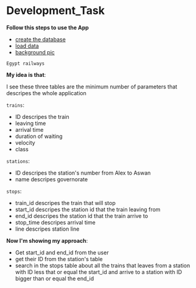# Development_Task
**Follow this steps to use the App**

- [create the database](/createDB.php)
- [load data](/loadData.php)
- [background pic](/thumb-1920-552786.jpg)

`Egypt railways`

**My idea is that**:

I see these three tables are the minimum number of parameters that descripes the whole application

`trains`:

- ID descripes the train
- leaving time
- arrival time
- duration of waiting
- velocity
- class
  
`stations`:

- ID descripes the station's number from Alex to Aswan
- name descripes governorate
  
`stops`:

- train_id descripes the train that will stop
- start_id descripes the station id that the train leaving from
- end_id   descripes the station id that the train arrive to
- stop_time descripes arrival time
- line descripes station line

**Now I'm showing my approach**:

- Get start_id and end_id from the user
- get their ID from the station's table
- search in the stops table about all the trains
that leaves from a station with ID less that or equal the start_id
and arrive to a station  with ID bigger than or equal the end_id
